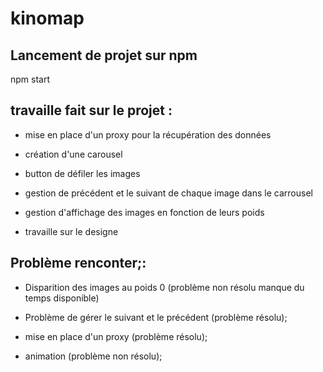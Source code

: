 # kinomap

Lancement de projet sur npm
--------------------------

 npm start


travaille fait sur le projet :
---------------------------------

- mise en place d'un proxy pour la récupération des données

- création d'une carousel 

- button de défiler les images 

- gestion de précédent et le suivant de chaque image dans le carrousel

- gestion d'affichage des images en fonction de leurs poids 

- travaille sur le designe


Problème renconter;:
------------------

- Disparition des images au poids 0 (problème non résolu manque du temps disponible)

- Problème de gérer le suivant et le précédent (problème résolu);

- mise en place d'un proxy (problème résolu);

- animation (problème non résolu);
